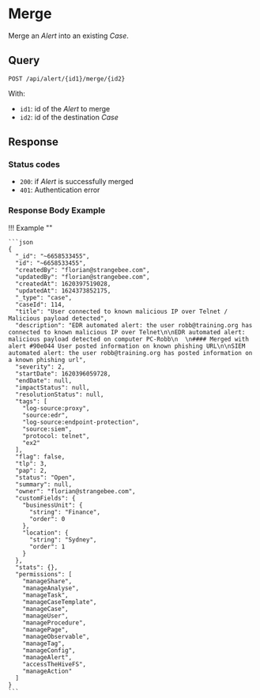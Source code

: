 # Merge

Merge an *Alert* into an existing *Case*.

## Query

```plain
POST /api/alert/{id1}/merge/{id2}
```

With:

- `id1`: id of the *Alert* to merge
- `id2`: id of the destination *Case*

##  Response 

### Status codes

- `200`: if *Alert* is successfully merged
- `401`: Authentication error

### Response Body Example

!!! Example ""

    ```json
    {
      "_id": "~6658533455",
      "id": "~6658533455",
      "createdBy": "florian@strangebee.com",
      "updatedBy": "florian@strangebee.com",
      "createdAt": 1620397519028,
      "updatedAt": 1624373852175,
      "_type": "case",
      "caseId": 114,
      "title": "User connected to known malicious IP over Telnet / Malicious payload detected",
      "description": "EDR automated alert: the user robb@training.org has connected to known malicious IP over Telnet\n\nEDR automated alert: malicious payload detected on computer PC-Robb\n  \n#### Merged with alert #90e044 User posted information on known phishing URL\n\nSIEM automated alert: the user robb@training.org has posted information on a known phishing url",
      "severity": 2,
      "startDate": 1620396059728,
      "endDate": null,
      "impactStatus": null,
      "resolutionStatus": null,
      "tags": [
        "log-source:proxy",
        "source:edr",
        "log-source:endpoint-protection",
        "source:siem",
        "protocol: telnet",
        "ex2"
      ],
      "flag": false,
      "tlp": 3,
      "pap": 2,
      "status": "Open",
      "summary": null,
      "owner": "florian@strangebee.com",
      "customFields": {
        "businessUnit": {
          "string": "Finance",
          "order": 0
        },
        "location": {
          "string": "Sydney",
          "order": 1
        }
      },
      "stats": {},
      "permissions": [
        "manageShare",
        "manageAnalyse",
        "manageTask",
        "manageCaseTemplate",
        "manageCase",
        "manageUser",
        "manageProcedure",
        "managePage",
        "manageObservable",
        "manageTag",
        "manageConfig",
        "manageAlert",
        "accessTheHiveFS",
        "manageAction"
      ]
    }
    ```